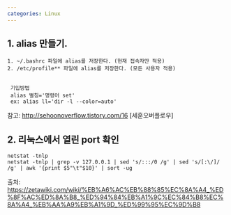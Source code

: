 ```yaml
---
categories: Linux
---
```

## 1.  alias 만들기.
    1. ~/.bashrc 파일에 alias를 저장한다. (현재 접속자만 적용)
    2. /etc/profile** 파일에 alias를 저장한다. (모든 사용자 적용)


     기입방법
     alias 별칭='명령어 set'
     ex: alias ll='dir -l --color=auto'
참고: http://sehoonoverflow.tistory.com/16 [세훈오버플로우]


## 2. 리눅스에서 열린 port 확인

    netstat -tnlp
    netstat -tnlp | grep -v 127.0.0.1 | sed 's/:::/0 /g' | sed 's/[:\/]/ /g' | awk '{print $5"\t"$10}' | sort -ug

 출처: https://zetawiki.com/wiki/%EB%A6%AC%EB%88%85%EC%8A%A4_%ED%8F%AC%ED%8A%B8_%ED%94%84%EB%A1%9C%EC%84%B8%EC%8A%A4_%EB%AA%A9%EB%A1%9D_%ED%99%95%EC%9D%B8
